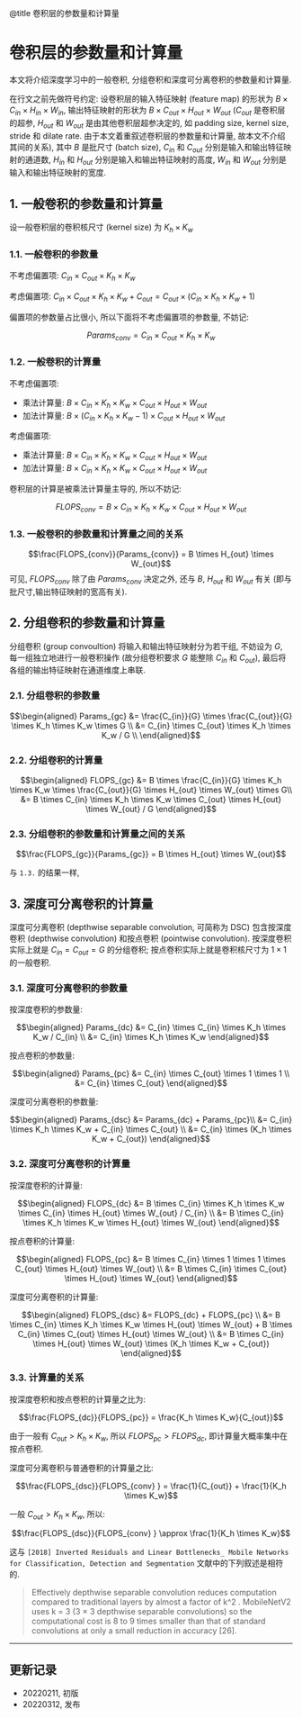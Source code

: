 @title 卷积层的参数量和计算量

# 卷积层的参数量和计算量
本文将介绍深度学习中的一般卷积, 分组卷积和深度可分离卷积的参数量和计算量.

在行文之前先做符号约定: 设卷积层的输入特征映射 (feature map) 的形状为 $B \times C_{in}\times H_{in} \times W_{in}$, 输出特征映射的形状为 $B \times C_{out} \times H_{out} \times W_{out}$ ($C_{out}$ 是卷积层的超参,  $H_{out}$ 和 $W_{out}$ 是由其他卷积层超参决定的, 如 padding size, kernel size, stride 和 dilate rate. 由于本文着重叙述卷积层的参数量和计算量, 故本文不介绍其间的关系), 其中 $B$ 是批尺寸 (batch size), $C_{in}$ 和 $C_{out}$ 分别是输入和输出特征映射的通道数, $H_{in}$ 和 $H_{out}$ 分别是输入和输出特征映射的高度, $W_{in}$ 和 $W_{out}$ 分别是输入和输出特征映射的宽度. 

## 1. 一般卷积的参数量和计算量

设一般卷积层的卷积核尺寸 (kernel size) 为 $K_{h} \times K_{w}$

### 1.1. 一般卷积的参数量

不考虑偏置项: $C_{in} \times C_{out} \times K_h \times K_w$

考虑偏置项: $C_{in} \times C_{out} \times K_h \times K_w + C_{out} = C_{out} \times (C_{in} \times K_h \times K_w + 1)$

偏置项的参数量占比很小, 所以下面将不考虑偏置项的参数量, 不妨记:

$$Params_{conv} = C_{in} \times C_{out} \times K_h \times K_w$$

### 1.2. 一般卷积的计算量

不考虑偏置项:

- 乘法计算量: $B \times C_{in} \times K_h \times K_w\times C_{out} \times H_{out} \times W_{out}$
- 加法计算量: $B \times(C_{in} \times K_h \times K_w - 1 )\times C_{out} \times H_{out} \times W_{out}$

考虑偏置项: 

- 乘法计算量: $B \times C_{in} \times K_h \times K_w\times C_{out} \times H_{out} \times W_{out}$
- 加法计算量: $B \times C_{in} \times K_h \times K_w \times C_{out} \times H_{out} \times W_{out}$

卷积层的计算是被乘法计算量主导的, 所以不妨记:

$$FLOPS_{conv} = B \times C_{in} \times K_h \times K_w \times C_{out} \times H_{out} \times W_{out}$$

### 1.3. 一般卷积的参数量和计算量之间的关系

$$\frac{FLOPS_{conv}}{Params_{conv}} = B \times H_{out} \times W_{out}$$
可见, $FLOPS_{conv}$ 除了由 $Params_{conv}$ 决定之外, 还与 $B$, $H_{out}$ 和 $W_{out}$ 有关 (即与批尺寸,输出特征映射的宽高有关).

## 2. 分组卷积的参数量和计算量

分组卷积 (group convoultion) 将输入和输出特征映射分为若干组, 不妨设为 $G$, 每一组独立地进行一般卷积操作 (故分组卷积要求 $G$ 能整除 $C_{in}$ 和 $C_{out}$), 最后将各组的输出特征映射在通道维度上串联.

### 2.1. 分组卷积的参数量
$$\begin{aligned} 
Params_{gc} 
&= \frac{C_{in}}{G} \times \frac{C_{out}}{G} \times K_h \times K_w \times G \\
&= C_{in} \times C_{out} \times K_h \times K_w / G \\
\end{aligned}$$

### 2.2. 分组卷积的计算量
$$\begin{aligned} 
FLOPS_{gc} 
&= B \times \frac{C_{in}}{G} \times K_h \times K_w \times \frac{C_{out}}{G} \times H_{out} \times W_{out} \times G\\
&= B \times C_{in} \times K_h \times K_w \times C_{out} \times H_{out} \times W_{out} / G
\end{aligned}$$

### 2.3. 分组卷积的参数量和计算量之间的关系

$$\frac{FLOPS_{gc}}{Params_{gc}} = B \times H_{out} \times W_{out}$$

与 `1.3.` 的结果一样,

## 3. 深度可分离卷积的计算量

深度可分离卷积 (depthwise separable convolution, 可简称为 DSC) 包含按深度卷积 (depthwise convolution) 和按点卷积 (pointwise convolution). 按深度卷积实际上就是 $C_{in} = C_{out} = G$ 的分组卷积; 按点卷积实际上就是卷积核尺寸为 $1\times 1$ 的一般卷积.

### 3.1. 深度可分离卷积的参数量

按深度卷积的参数量:

$$\begin{aligned} 
Params_{dc} 
&= C_{in} \times C_{in} \times K_h \times K_w / C_{in} \\
&= C_{in} \times K_h \times K_w 
\end{aligned}$$

按点卷积的参数量:

$$\begin{aligned} 
Params_{pc} 
&= C_{in} \times C_{out} \times 1 \times 1 \\
&= C_{in} \times C_{out}
\end{aligned}$$

深度可分离卷积的参数量:

$$\begin{aligned} 
Params_{dsc} 
&= Params_{dc} + Params_{pc}\\
&= C_{in} \times K_h \times K_w + C_{in} \times C_{out} \\
&= C_{in} \times (K_h \times K_w + C_{out})
\end{aligned}$$

### 3.2. 深度可分离卷积的计算量
按深度卷积的计算量:

$$\begin{aligned} 
FLOPS_{dc} 
&= B \times C_{in} \times K_h \times K_w \times C_{in} \times H_{out} \times W_{out} /  C_{in} \\
&= B \times C_{in} \times K_h \times K_w \times H_{out} \times W_{out}
\end{aligned}$$

按点卷积的计算量:

$$\begin{aligned} 
FLOPS_{pc} 
&= B \times C_{in} \times 1 \times 1 \times C_{out} \times H_{out} \times W_{out} \\
&= B \times C_{in} \times C_{out} \times H_{out} \times W_{out}
\end{aligned}$$

深度可分离卷积的计算量:

$$\begin{aligned} 
FLOPS_{dsc} 
&= FLOPS_{dc} + FLOPS_{pc} \\
&= B \times C_{in} \times K_h \times K_w \times H_{out} \times W_{out} + B \times C_{in} \times C_{out} \times H_{out} \times W_{out} \\
&= B \times C_{in} \times H_{out} \times W_{out} \times (K_h \times K_w + C_{out})
\end{aligned}$$

### 3.3. 计算量的关系
按深度卷积和按点卷积的计算量之比为: 

$$\frac{FLOPS_{dc}}{FLOPS_{pc}} = \frac{K_h \times K_w}{C_{out}}$$

由于一般有 $C_{out} \gt K_h \times K_w$, 所以 $FLOPS_{pc} > FLOPS_{dc}$, 即计算量大概率集中在按点卷积.

深度可分离卷积与普通卷积的计算量之比:

$$\frac{FLOPS_{dsc}}{FLOPS_{conv} } = \frac{1}{C_{out}} + \frac{1}{K_h \times K_w}$$

一般 $C_{out} \gt K_h \times K_w$, 所以: 

$$\frac{FLOPS_{dsc}}{FLOPS_{conv} } \approx \frac{1}{K_h \times K_w}$$

这与 `[2018] Inverted Residuals and Linear Bottlenecks_ Mobile Networks for Classification, Detection and Segmentation` 文献中的下列叙述是相符的.
>
> Effectively depthwise separable convolution reduces computation compared to traditional layers by almost a factor of k^2 . MobileNetV2 uses k = 3 (3 × 3 depthwise separable convolutions) so the computational cost is 8 to 9 times smaller than that of standard convolutions at only a small reduction in accuracy [26].
---

## 更新记录
- 20220211, 初版
- 20220312, 发布

